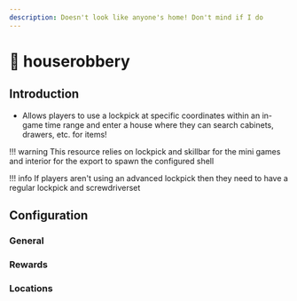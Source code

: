 ```yaml
---
description: Doesn't look like anyone's home! Don't mind if I do
---
```


# 🔫 houserobbery

## Introduction

* Allows players to use a lockpick at specific coordinates within an in-game time range and enter a house where they can search cabinets, drawers, etc. for items!

!!! warning
    This resource relies on lockpick and skillbar for the mini games and interior for the export to spawn the configured shell


!!! info
    If players aren't using an advanced lockpick then they need to have a regular lockpick and screwdriverset


## Configuration

### General


### Rewards



### Locations




